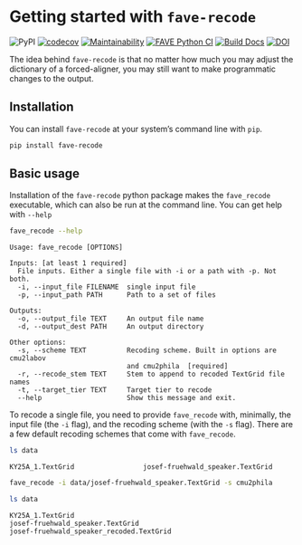 # Getting started with `fave-recode`

![PyPI](https://img.shields.io/pypi/v/fave-recode.png)
[![codecov](https://codecov.io/gh/Forced-Alignment-and-Vowel-Extraction/fave-recode/graph/badge.svg?token=C23B1H3DAX)](https://codecov.io/gh/Forced-Alignment-and-Vowel-Extraction/fave-recode)
[![Maintainability](https://api.codeclimate.com/v1/badges/2375ddfef5d77ba1681d/maintainability.png)](https://codeclimate.com/github/Forced-Alignment-and-Vowel-Extraction/fave-recode/maintainability)
[![FAVE Python
CI](https://github.com/Forced-Alignment-and-Vowel-Extraction/fave-recode/actions/workflows/test-and-run.yml/badge.svg?branch=dev)](https://github.com/Forced-Alignment-and-Vowel-Extraction/fave-recode/actions/workflows/test-and-run.yml)
[![Build
Docs](https://github.com/Forced-Alignment-and-Vowel-Extraction/fave-recode/actions/workflows/build-docs.yml/badge.svg)](https://forced-alignment-and-vowel-extraction.github.io/fave-recode/)
[![DOI](https://zenodo.org/badge/605740158.svg)](https://zenodo.org/badge/latestdoi/605740158)

The idea behind `fave-recode` is that no matter how much you may adjust
the dictionary of a forced-aligner, you may still want to make
programmatic changes to the output.

## Installation

You can install `fave-recode` at your system’s command line with `pip`.

``` bash
pip install fave-recode
```

## Basic usage

Installation of the `fave-recode` python package makes the `fave_recode`
executable, which can also be run at the command line. You can get help
with `--help`

``` bash
fave_recode --help
```

    Usage: fave_recode [OPTIONS]

    Inputs: [at least 1 required]
      File inputs. Either a single file with -i or a path with -p. Not both.
      -i, --input_file FILENAME  single input file
      -p, --input_path PATH      Path to a set of files

    Outputs:
      -o, --output_file TEXT     An output file name
      -d, --output_dest PATH     An output directory

    Other options:
      -s, --scheme TEXT          Recoding scheme. Built in options are cmu2labov
                                 and cmu2phila  [required]
      -r, --recode_stem TEXT     Stem to append to recoded TextGrid file names
      -t, --target_tier TEXT     Target tier to recode
      --help                     Show this message and exit.

To recode a single file, you need to provide `fave_recode` with,
minimally, the input file (the `-i` flag), and the recoding scheme (with
the `-s` flag). There are a few default recoding schemes that come with
`fave_recode`.

``` bash
ls data
```

    KY25A_1.TextGrid                 josef-fruehwald_speaker.TextGrid

``` bash
fave_recode -i data/josef-fruehwald_speaker.TextGrid -s cmu2phila

ls data
```

    KY25A_1.TextGrid
    josef-fruehwald_speaker.TextGrid
    josef-fruehwald_speaker_recoded.TextGrid
